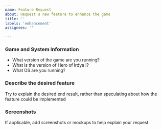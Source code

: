 ```yaml
---
name: Feature Request
about: Request a new feature to enhance the game
title: ''
labels: 'enhancement'
assignees: ''

---
```


### Game and System Information
 - What version of the game are you running?
 - What is the version of Hero of Irdya I?
 - What OS are you running?

### Describe the desired feature
Try to explain the desired end result, rather than speculating about how the feature could be implemented

### Screenshots
If applicable, add screenshots or mockups to help explain your request.